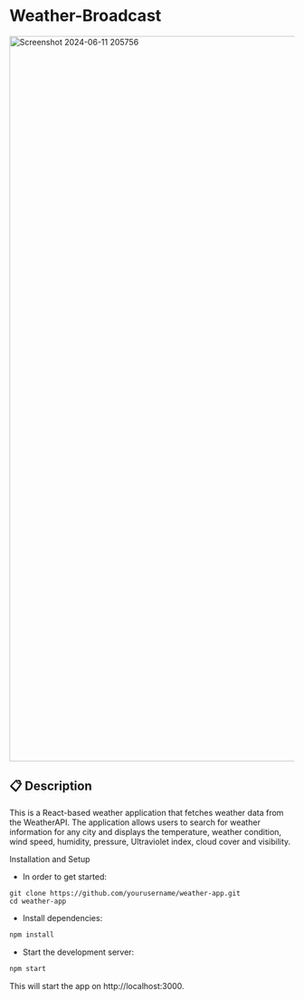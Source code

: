 # Weather-Broadcast

<img width="1280" alt="Screenshot 2024-06-11 205756" src="https://github.com/NadirZamouche/Weather-Broadcast/assets/95188070/0d9b8161-4643-4718-b084-64a6081ae62a">

## 📋 Description
This is a React-based weather application that fetches weather data from the WeatherAPI. The application allows users to search for weather information for any city and displays the temperature, weather condition, wind speed, humidity, pressure, Ultraviolet index, cloud cover and visibility.

Installation and Setup
* In order to get started:
```
git clone https://github.com/yourusername/weather-app.git
cd weather-app
```
* Install dependencies:
```sh
npm install
```
* Start the development server:
```sh
npm start
```
This will start the app on http://localhost:3000.
